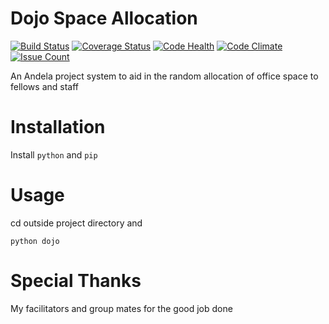 # Dojo Space Allocation

[![Build Status](https://travis-ci.org/Elbertbiggs360/Dojo-Space-Allocation.svg?branch=master)](https://travis-ci.org/Elbertbiggs360/Dojo-Space-Allocation)
[![Coverage Status](https://coveralls.io/repos/github/Elbertbiggs360/Dojo-Space-Allocation/badge.svg?branch=master)](https://coveralls.io/github/Elbertbiggs360/Dojo-Space-Allocation?branch=master)
[![Code Health](https://landscape.io/github/Elbertbiggs360/Dojo-Space-Allocation/master/landscape.svg?style=flat)](https://landscape.io/github/Elbertbiggs360/Dojo-Space-Allocation/master)
[![Code Climate](https://codeclimate.com/github/Elbertbiggs360/Dojo-Space-Allocation/badges/gpa.svg)](https://codeclimate.com/github/Elbertbiggs360/Dojo-Space-Allocation)
[![Issue Count](https://codeclimate.com/github/Elbertbiggs360/Dojo-Space-Allocation/badges/issue_count.svg)](https://codeclimate.com/github/Elbertbiggs360/Dojo-Space-Allocation)

An Andela project system to aid in the random allocation of office space to fellows and staff

# Installation
Install `python` and `pip`
# Usage
cd outside project directory and 
```
python dojo
```

# Special Thanks
My facilitators and group mates for the good job done